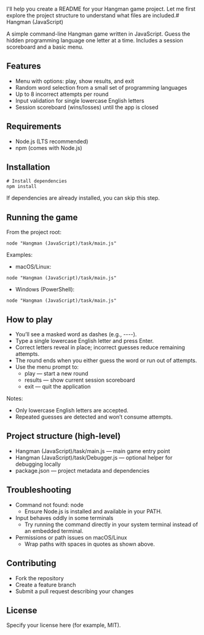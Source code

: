 I'll help you create a README for your Hangman game project. Let me first explore the project structure to understand what files are included.# Hangman (JavaScript)

A simple command-line Hangman game written in JavaScript. Guess the hidden programming language one letter at a time. Includes a session scoreboard and a basic menu.

## Features
- Menu with options: play, show results, and exit
- Random word selection from a small set of programming languages
- Up to 8 incorrect attempts per round
- Input validation for single lowercase English letters
- Session scoreboard (wins/losses) until the app is closed

## Requirements
- Node.js (LTS recommended)
- npm (comes with Node.js)

## Installation
```shell script
# Install dependencies
npm install
```


If dependencies are already installed, you can skip this step.

## Running the game
From the project root:
```shell script
node "Hangman (JavaScript)/task/main.js"
```


Examples:
- macOS/Linux:
```shell script
node "Hangman (JavaScript)/task/main.js"
```

- Windows (PowerShell):
```textmate
node "Hangman (JavaScript)/task/main.js"
```


## How to play
- You’ll see a masked word as dashes (e.g., ----).
- Type a single lowercase English letter and press Enter.
- Correct letters reveal in place; incorrect guesses reduce remaining attempts.
- The round ends when you either guess the word or run out of attempts.
- Use the menu prompt to:
  - play — start a new round
  - results — show current session scoreboard
  - exit — quit the application

Notes:
- Only lowercase English letters are accepted.
- Repeated guesses are detected and won’t consume attempts.

## Project structure (high-level)
- Hangman (JavaScript)/task/main.js — main game entry point
- Hangman (JavaScript)/task/Debugger.js — optional helper for debugging locally
- package.json — project metadata and dependencies

## Troubleshooting
- Command not found: node
  - Ensure Node.js is installed and available in your PATH.
- Input behaves oddly in some terminals
  - Try running the command directly in your system terminal instead of an embedded terminal.
- Permissions or path issues on macOS/Linux
  - Wrap paths with spaces in quotes as shown above.

## Contributing
- Fork the repository
- Create a feature branch
- Submit a pull request describing your changes

## License
Specify your license here (for example, MIT).

